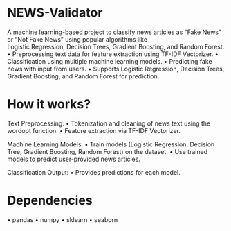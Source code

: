 # NEWS-Validator
A machine learning-based project to classify news articles as “Fake News” or “Not Fake News” using popular algorithms like <br>
Logistic Regression, Decision Trees, Gradient Boosting, and Random Forest.
  •	Preprocessing text data for feature extraction using TF-IDF Vectorizer.
  •	Classification using multiple machine learning models.
	•	Predicting fake news with input from users.
	•	Supports Logistic Regression, Decision Trees, Gradient Boosting, and Random Forest for prediction.


# How it works?
Text Preprocessing:
	•	Tokenization and cleaning of news text using the wordopt function.
	•	Feature extraction via TF-IDF Vectorizer.
 
Machine Learning Models:
	•	Train models (Logistic Regression, Decision Tree, Gradient Boosting, Random Forest) on the dataset.
	•	Use trained models to predict user-provided news articles.
 
Classification Output:
	•	Provides predictions for each model.

 # Dependencies
  •	pandas
	•	numpy
	•	sklearn
	•	seaborn
